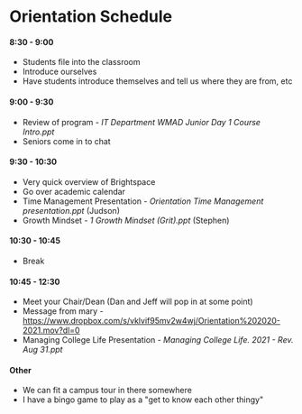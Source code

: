 # Orientation Schedule

#### 8:30 - 9:00

* Students file into the classroom
* Introduce ourselves
* Have students introduce themselves and tell us where they are from, etc

#### 9:00 - 9:30

* Review of program - *IT Department WMAD Junior Day 1 Course Intro.ppt*
* Seniors come in to chat

#### 9:30 - 10:30

* Very quick overview of Brightspace
* Go over academic calendar
* Time Management Presentation - *Orientation Time Management presentation.ppt* (Judson)
* Growth Mindset - *1 Growth Mindset (Grit).ppt* (Stephen)

#### 10:30 - 10:45 

* Break

#### 10:45 - 12:30

* Meet your Chair/Dean (Dan and Jeff will pop in at some point)
* Message from mary - https://www.dropbox.com/s/vklvif95mv2w4wj/Orientation%202020-2021.mov?dl=0
* Managing College Life Presentation - *Managing College Life. 2021 - Rev. Aug 31.ppt*



#### Other

* We can fit a campus tour in there somewhere
* I have a bingo game to play as a "get to know each other thingy"

